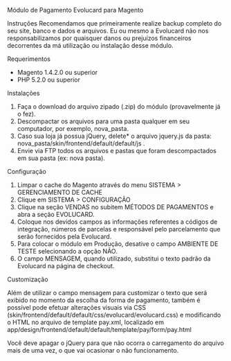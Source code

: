 Módulo de Pagamento Evolucard para Magento

Instruções
Recomendamos que primeiramente realize backup completo do seu site, banco e dados e arquivos. Eu ou mesmo a Evolucard não nos responsabilizamos por quaisquer danos ou prejuízos financeiros decorrentes da má utilização ou instalação desse módulo.

Requerimentos

* Magento 1.4.2.0 ou superior
* PHP 5.2.0 ou superior

Instalações

1.	Faça o download do arquivo zipado (.zip) do módulo (provavelmente já o fez).
2.	Descompactar os arquivos para uma pasta qualquer em seu computador, por exemplo, nova_pasta.
3.	Caso sua loja já possua jQuery, delete* o arquivo jquery.js da pasta: nova_pasta/skin/frontend/default/default/js .
4.	Envie via FTP todos os arquivos e pastas que foram descompactados em sua pasta (ex: nova pasta).

Configuração

1.	Limpar o cache do Magento através do menu SISTEMA >  GERENCIAMENTO DE CACHE
2.	Clique em SISTEMA > CONFIGURAÇÃO
3.	Clique na seção VENDAS no subitem MÉTODOS DE PAGAMENTOS e abra a seção EVOLUCARD.
4.	Coloque nos devidos campos as informações referentes a códigos de integração, números de parcelas e responsável pelo parcelamento que serão fornecidos pela Evolucard.
5.	Para colocar o módulo em Produção, desative o campo AMBIENTE DE TESTE selecionando a opção NÃO.
6.	O campo MENSAGEM, quando utilizado, substitui o texto padrão da Evolucard na página de checkout.

Customização

Além de utilizar o campo mensagem para customizar o texto que será exibido no momento da escolha da forma de pagamento, também é possível pode efetuar alterações visuais via CSS (skin/frontend/default/default/css/evolucard/evolucard.css) e modificando o HTML no arquivo de template pay.xml, localizado em app/design/frontend/default/default/template/pay/form/pay.html

Você deve apagar o jQuery para que não ocorra o carregamento do arquivo mais de uma vez, o que vai ocasionar o não funcionamento.
